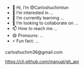 - 👋 Hi, I’m @Carloshuchimtun
- 👀 I’m interested in ...
- 🌱 I’m currently learning ...
- 💞️ I’m looking to collaborate on ...
- 📫 How to reach me ...
- 😄 Pronouns: ...
- ⚡ Fun fact: ...

<!---
Carloshuchimtun/Carloshuchimtun is a ✨ special ✨ repository because its `README.md` (this file) appears on your GitHub profile.
You can click the Preview link to take a look at your changes.
--->carloshuchim36@gmail.com 
https://cli.github.com/manual/gh_api
